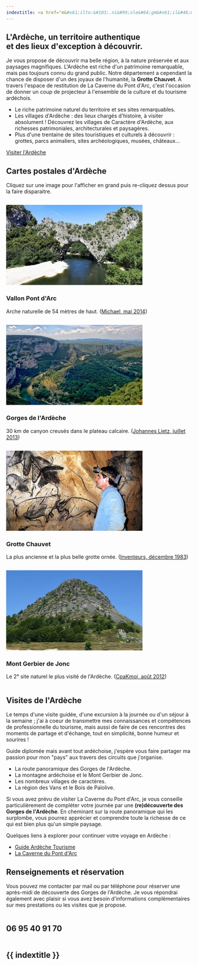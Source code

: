 ```yaml
---
indextitle: <a href="m&#x61;ilto:&#103;.ni&#99;ole&#64;gm&#x61;il&#46;&#x63;om">&#103;.ni&#99;ole&#64;gm&#x61;il&#46;&#x63;om</a>
---
```

<section>

## L'Ardèche, un territoire authentique<br>et des lieux d'exception à découvrir.

Je vous propose de découvrir ma belle région, à la nature préservée et aux
paysages magnifiques. L'Ardèche est riche d'un patrimoine remarquable, mais pas
toujours connu du grand public. Notre département a cependant la chance de
disposer d'un des joyaux de l'humanité, la **Grotte Chauvet**. A travers l'espace
de restitution de La Caverne du Pont d'Arc, c'est l'occasion de donner un coup
de projecteur à l'ensemble de la culture et du tourisme ardéchois.

* Le riche patrimoine naturel du territoire et ses sites remarquables.
* Les villages d'Ardèche : des lieux chargés d'histoire, à visiter absolument !
  Découvrez les villages de Caractère d'Ardèche, aux richesses patrimoniales,
  architecturales et paysagères.
* Plus d'une trentaine de sites touristiques et culturels à découvrir : grottes,
  parcs animaliers, sites archéologiques, musées, châteaux...

<div class="button">

[Visiter l'Ardèche](#visites)

</div>

</section>

<section id="photos">

## Cartes postales d'Ardèche

<div class="aide">

Cliquez sur une image pour l'afficher en grand puis re-cliquez dessus pour la
faire disparaitre.

</div>

<div class="row popx">
  <div class="column half">

![](./images/thumbs/vallon-pont-arc.jpg)

### Vallon Pont d'Arc

Arche naturelle de 54 mètres de haut.
([Michael, mai 2014](https://www.flickr.com/photos/jakob65/14311720556))

  </div>
  <div class="column half">

![](./images/thumbs/gorges-ardeche.jpg)

### Gorges de l'Ardèche

30 km de canyon creusés dans le plateau calcaire.
([Johannes Lietz, juillet 2013](https://www.flickr.com/photos/joe_leads/13043293793))

  </div>
  <div class="column half">

![](./images/thumbs/grotte-chauvet.jpg)

### Grotte Chauvet

La plus ancienne et la plus belle grotte ornée.
([Inventeurs, décembre 1983](https://fr-fr.facebook.com/InventeursGrotteChauvet))

  </div>
  <div class="column half">

![](./images/thumbs/mont-gerbier-jonc.jpg)

### Mont Gerbier de Jonc

Le 2° site naturel le plus visité de l'Ardèche.
([CpaKmoi, août 2012](https://www.flickr.com/photos/cpakmoi/8664182413))

  </div>
</div>

</section>

<section id="visites">

## Visites de l'Ardèche

Le temps d'une visite guidée, d'une excursion à la journée ou d'un séjour à la
semaine ; j'ai à coeur de transmettre mes connaissances et compétences de
professionnelle du tourisme, mais aussi de faire de ces rencontres des moments
de partage et d'échange, tout en simplicité, bonne humeur et sourires !

Guide diplomée mais avant tout ardéchoise, j'espère vous faire partager ma
passion pour mon "pays" aux travers des circuits que j'organise.

* La route panoramique des Gorges de l'Ardèche.
* La montagne ardéchoise et le Mont Gerbier de Jonc.
* Les nombreux villages de caractères.
* La région des Vans et le Bois de Païolive.

Si vous avez prévu de visiter La Caverne du Pont d'Arc, je vous conseille
particulièrement de compléter votre journée par une **(re)découverte des Gorges
de l'Ardèche**. En cheminant sur la route panoramique qui les surplombe, vous
pourrez apprécier et comprendre toute la richesse de ce qui est bien plus qu'un
simple paysage.

Quelques liens à explorer pour continuer votre voyage en Ardèche :

* [Guide Ardèche Tourisme](http://www.ardeche-guide.com/)
* [La Caverne du Pont d'Arc](http://www.cavernedupontdarc.fr/)

</section>

<section id="contacts">

## Renseignements et réservation

Vous pouvez me contacter par mail ou par téléphone pour réserver une après-midi
de découverte des Gorges de l'Ardèche. Je vous répondrai également avec plaisir
si vous avez besoin d'informations complémentaires sur mes prestations ou les
visites que je propose.

<div class="row">
  <div class="column half">

## 06 95 40 91 70

  </div>
  <div class="column half">

## {{ indextitle }}

  </div>
</div>

</section>
